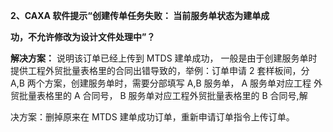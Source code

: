 <a name="bookmark61"></a>**2、CAXA 软件提示“创建传单任务失败： 当前服务单状态为建单成**

**功，不允许修改为设计文件处理中”？**

**解决方案：** 说明该订单已经上传到 MTDS 建单成功，  一般是由于创建服务单时 提供工程外贸批量表格里的合同出错导致的，举例：订单申请 2 套样板间，分  A,B 两个方案，创建服务单时，需要分部填写 A,B 服务单， A 服务单对应工程   外贸批量表格里的 A 合同号，  B 服务单对应工程外贸批量表格里的 B 合同号,解

决方案：删掉原来在 MTDS 建单成功订单，重新申请订单指令上传订单。

